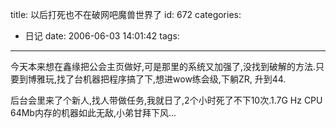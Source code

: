 title: 以后打死也不在破网吧魔兽世界了
id: 672
categories:
  - 日记
date: 2006-06-03 14:01:42
tags:
---

今天本来想在鑫缘把公会主页做好,可是那里的系统又加强了,没找到破解的方法.只要到博雅玩,找了台机器把程序搞了下,想进wow练会级,下躺ZR, 升到44.

后台会里来了个新人,找人带做任务,我就日了,2个小时死了不下10次.1.7G Hz&nbsp;CPU&nbsp; 64Mb内存的机器如此无敌,小弟甘拜下风...